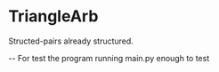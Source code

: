 # TriangleArb

Structed-pairs already structured. 

-- For test the program running main.py enough to test

